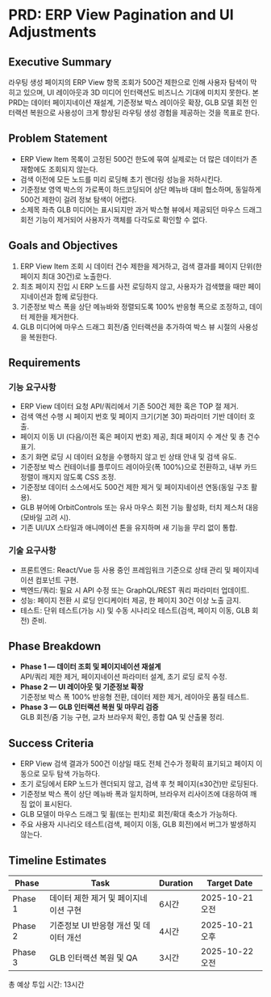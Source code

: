 # PRD: ERP View Pagination and UI Adjustments

## Executive Summary
라우팅 생성 페이지의 ERP View 항목 조회가 500건 제한으로 인해 사용자 탐색이 막히고 있으며, UI 레이아웃과 3D 미디어 인터랙션도 비즈니스 기대에 미치지 못한다. 본 PRD는 데이터 페이지네이션 재설계, 기준정보 박스 레이아웃 확장, GLB 모델 회전 인터랙션 복원으로 사용성이 크게 향상된 라우팅 생성 경험을 제공하는 것을 목표로 한다.

## Problem Statement
- ERP View Item 목록이 고정된 500건 한도에 묶여 실제로는 더 많은 데이터가 존재함에도 조회되지 않는다.
- 검색 이전에 모든 노드를 미리 로딩해 초기 렌더링 성능을 저하시킨다.
- 기준정보 영역 박스의 가로폭이 하드코딩되어 상단 메뉴바 대비 협소하며, 동일하게 500건 제한이 걸려 정보 탐색이 어렵다.
- 소제목 좌측 GLB 미디어는 표시되지만 과거 박스형 뷰에서 제공되던 마우스 드래그 회전 기능이 제거되어 사용자가 객체를 다각도로 확인할 수 없다.

## Goals and Objectives
1. ERP View Item 조회 시 데이터 건수 제한을 제거하고, 검색 결과를 페이지 단위(한 페이지 최대 30건)로 노출한다.
2. 최초 페이지 진입 시 ERP 노드를 사전 로딩하지 않고, 사용자가 검색했을 때만 페이지네이션과 함께 로딩한다.
3. 기준정보 박스 폭을 상단 메뉴바와 정렬되도록 100% 반응형 폭으로 조정하고, 데이터 제한을 제거한다.
4. GLB 미디어에 마우스 드래그 회전/줌 인터랙션을 추가하여 박스 뷰 시절의 사용성을 복원한다.

## Requirements
### 기능 요구사항
- ERP View 데이터 요청 API/쿼리에서 기존 500건 제한 혹은 TOP 절 제거.
- 검색 액션 수행 시 페이지 번호 및 페이지 크기(기본 30) 파라미터 기반 데이터 호출.
- 페이지 이동 UI (다음/이전 혹은 페이지 번호) 제공, 최대 페이지 수 계산 및 총 건수 표기.
- 초기 화면 로딩 시 데이터 요청을 수행하지 않고 빈 상태 안내 및 검색 유도.
- 기준정보 박스 컨테이너를 플루이드 레이아웃(폭 100%)으로 전환하고, 내부 카드 정렬이 깨지지 않도록 CSS 조정.
- 기준정보 데이터 소스에서도 500건 제한 제거 및 페이지네이션 연동(동일 구조 활용).
- GLB 뷰어에 OrbitControls 또는 유사 마우스 회전 기능 활성화, 터치 제스처 대응(모바일 고려 시).
- 기존 UI/UX 스타일과 애니메이션 톤을 유지하며 새 기능을 무리 없이 통합.

### 기술 요구사항
- 프론트엔드: React/Vue 등 사용 중인 프레임워크 기준으로 상태 관리 및 페이지네이션 컴포넌트 구현.
- 백엔드/쿼리: 필요 시 API 수정 또는 GraphQL/REST 쿼리 파라미터 업데이트.
- 성능: 페이지 전환 시 로딩 인디케이터 제공, 한 페이지 30건 이상 노출 금지.
- 테스트: 단위 테스트(가능 시) 및 수동 시나리오 테스트(검색, 페이지 이동, GLB 회전) 준비.

## Phase Breakdown
- **Phase 1 — 데이터 조회 및 페이지네이션 재설계**  
  API/쿼리 제한 제거, 페이지네이션 파라미터 설계, 초기 로딩 로직 수정.
- **Phase 2 — UI 레이아웃 및 기준정보 확장**  
  기준정보 박스 폭 100% 반응형 전환, 데이터 제한 제거, 레이아웃 품질 테스트.
- **Phase 3 — GLB 인터랙션 복원 및 마무리 검증**  
  GLB 회전/줌 기능 구현, 교차 브라우저 확인, 종합 QA 및 산출물 정리.

## Success Criteria
- ERP View 검색 결과가 500건 이상일 때도 전체 건수가 정확히 표기되고 페이지 이동으로 모두 탐색 가능하다.
- 초기 로딩에서 ERP 노드가 렌더되지 않고, 검색 후 첫 페이지(≤30건)만 로딩된다.
- 기준정보 박스 폭이 상단 메뉴바 폭과 일치하며, 브라우저 리사이즈에 대응하여 깨짐 없이 표시된다.
- GLB 모델이 마우스 드래그 및 휠(또는 핀치)로 회전/확대 축소가 가능하다.
- 주요 사용자 시나리오 테스트(검색, 페이지 이동, GLB 회전)에서 버그가 발생하지 않는다.

## Timeline Estimates
| Phase | Task | Duration | Target Date |
| --- | --- | --- | --- |
| Phase 1 | 데이터 제한 제거 및 페이지네이션 구현 | 6시간 | 2025-10-21 오전 |
| Phase 2 | 기준정보 UI 반응형 개선 및 데이터 개선 | 4시간 | 2025-10-21 오후 |
| Phase 3 | GLB 인터랙션 복원 및 QA | 3시간 | 2025-10-22 오전 |

총 예상 투입 시간: 13시간

